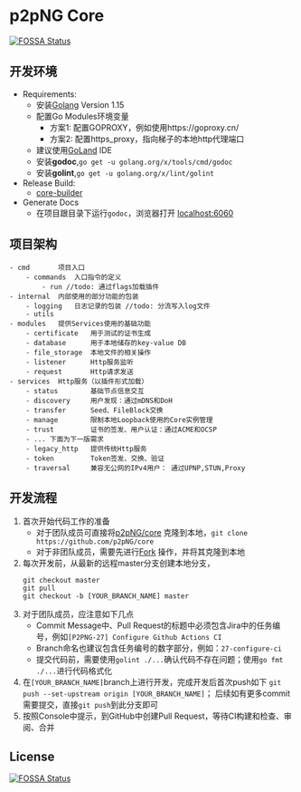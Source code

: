 # p2pNG Core
[![FOSSA Status](https://app.fossa.com/api/projects/git%2Bgithub.com%2Fp2pNG%2Fcore.svg?type=shield)](https://app.fossa.com/projects/git%2Bgithub.com%2Fp2pNG%2Fcore?ref=badge_shield)

## 开发环境
- Requirements: 
    - 安装[Golang](https://golang.org/dl/) Version 1.15
    - 配置Go Modules环境变量
        - 方案1: 配置GOPROXY，例如使用https://goproxy.cn/
        - 方案2: 配置https_proxy，指向梯子的本地http代理端口
    - 建议使用[GoLand](https://www.jetbrains.com/go/) IDE
    - 安装**godoc**,`go get -u golang.org/x/tools/cmd/godoc`
    - 安装**golint**,`go get -u golang.org/x/lint/golint`
- Release Build:
    - [core-builder](https://github.com/p2pNG/core-builder)
- Generate Docs
    - 在项目跟目录下运行`godoc`，浏览器打开
    [localhost:6060](http://localhost:6060/pkg/github.com/p2pNG/core/)

## 项目架构
```
- cmd       项目入口
    - commands  入口指令的定义
        - run //todo: 通过flags加载插件
- internal  内部使用的部分功能的包装
    - logging   日志记录的包装 //todo: 分流写入log文件
    - utils
- modules   提供Services使用的基础功能
    - certificate   用于测试的证书生成
    - database      用于本地储存的key-value DB
    - file_storage  本地文件的相关操作
    - listener      Http服务监听
    - request       Http请求发送   
- services  Http服务（以插件形式加载）
    - status        基础节点信息交互
    - discovery     用户发现：通过mDNS和DoH
    - transfer      Seed、FileBlock交换
    - manage        限制本地Loopback使用的Core实例管理
    - trust         证书的签发、用户认证：通过ACME和OCSP
    - ... 下面为下一版需求
    - legacy_http   提供传统Http服务
    - token         Token签发、交换、验证
    - traversal     兼容无公网的IPv4用户： 通过UPNP,STUN,Proxy
```

## 开发流程
1. 首次开始代码工作的准备
    - 对于团队成员可直接将[p2pNG/core](https://github.com/p2pNG/core) 克隆到本地，`git clone https://github.com/p2pNG/core`
    - 对于非团队成员，需要先进行[Fork](https://github.com/p2pNG/core/fork) 操作，并将其克隆到本地
2. 每次开发前，从最新的远程master分支创建本地分支，
    ```shell script
    git checkout master
    git pull
    git checkout -b [YOUR_BRANCH_NAME] master
    ```
3. 对于团队成员，应注意如下几点
    - Commit Message中、Pull Request的标题中必须包含Jira中的任务编号，例如`[P2PNG-27] Configure Github Actions CI`
    - Branch命名也建议包含任务编号的数字部分，例如：`27-configure-ci`
    - 提交代码前，需要使用`golint ./...`确认代码不存在问题；使用`go fmt ./...`进行代码格式化
3. 在`[YOUR_BRANCH_NAME]`branch上进行开发，完成开发后首次push如下
    `git push --set-upstream origin [YOUR_BRANCH_NAME]`；
    后续如有更多commit需要提交，直接`git push`到此分支即可
4. 按照Console中提示，到GitHub中创建Pull Request，等待CI构建和检查、审阅、合并


## License
[![FOSSA Status](https://app.fossa.com/api/projects/git%2Bgithub.com%2Fp2pNG%2Fcore.svg?type=large)](https://app.fossa.com/projects/git%2Bgithub.com%2Fp2pNG%2Fcore?ref=badge_large)